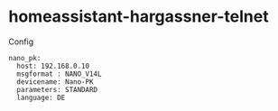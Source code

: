 # homeassistant-hargassner-telnet

Config

```
nano_pk:
  host: 192.168.0.10
  msgformat : NANO_V14L
  devicename: Nano-PK
  parameters: STANDARD
  language: DE
```